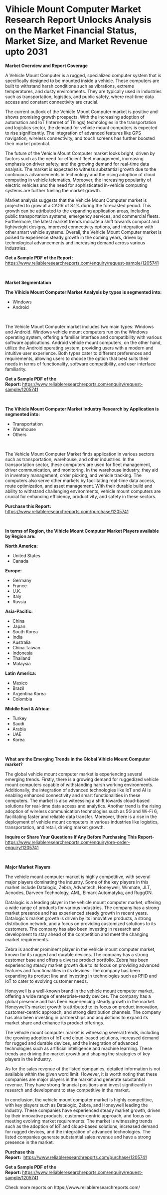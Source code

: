 <p><h1>Vihicle Mount Computer Market Research Report Unlocks Analysis on the Market Financial Status, Market Size, and Market Revenue upto 2031</h1></p><p><strong>Market Overview and Report Coverage</strong></p>
<p><p>A Vehicle Mount Computer is a rugged, specialized computer system that is specifically designed to be mounted inside a vehicle. These computers are built to withstand harsh conditions such as vibrations, extreme temperatures, and dusty environments. They are typically used in industries such as transportation, logistics, and public safety, where real-time data access and constant connectivity are crucial.</p><p>The current outlook of the Vehicle Mount Computer market is positive and shows promising growth prospects. With the increasing adoption of automation and IoT (Internet of Things) technologies in the transportation and logistics sector, the demand for vehicle mount computers is expected to rise significantly. The integration of advanced features like GPS navigation, wireless connectivity, and touch screens has further boosted their market potential.</p><p>The future of the Vehicle Mount Computer market looks bright, driven by factors such as the need for efficient fleet management, increasing emphasis on driver safety, and the growing demand for real-time data analysis. The market is expected to witness substantial growth due to the continuous advancements in technology and the rising adoption of cloud computing in vehicle telematics. Moreover, the increasing popularity of electric vehicles and the need for sophisticated in-vehicle computing systems are further fueling the market growth.</p><p>Market analysis suggests that the Vehicle Mount Computer market is projected to grow at a CAGR of 8.1% during the forecasted period. This growth can be attributed to the expanding application areas, including public transportation systems, emergency services, and commercial fleets. Furthermore, the latest market trends indicate a shift towards compact and lightweight designs, improved connectivity options, and integration with other smart vehicle systems. Overall, the Vehicle Mount Computer market is poised to experience steady growth in the coming years, driven by technological advancements and increasing demand across various industries.</p></p>
<p><strong>Get a Sample PDF of the Report:</strong> <a href="https://www.reliableresearchreports.com/enquiry/request-sample/1205741">https://www.reliableresearchreports.com/enquiry/request-sample/1205741</a></p>
<p>&nbsp;</p>
<p><strong>Market Segmentation</strong></p>
<p><strong>The Vihicle Mount Computer Market Analysis by types is segmented into:</strong></p>
<p><ul><li>Windows</li><li>Android</li></ul></p>
<p>&nbsp;</p>
<p><p>The Vehicle Mount Computer market includes two main types: Windows and Android. Windows vehicle mount computers run on the Windows operating system, offering a familiar interface and compatibility with various software applications. Android vehicle mount computers, on the other hand, utilize the Android operating system, providing users with a modern and intuitive user experience. Both types cater to different preferences and requirements, allowing users to choose the option that best suits their needs in terms of functionality, software compatibility, and user interface familiarity.</p></p>
<p><strong>Get a Sample PDF of the Report:</strong>&nbsp;<a href="https://www.reliableresearchreports.com/enquiry/request-sample/1205741">https://www.reliableresearchreports.com/enquiry/request-sample/1205741</a></p>
<p>&nbsp;</p>
<p><strong>The Vihicle Mount Computer Market Industry Research by Application is segmented into:</strong></p>
<p><ul><li>Transportation</li><li>Warehouse</li><li>Others</li></ul></p>
<p>&nbsp;</p>
<p><p>The Vehicle Mount Computer Market finds application in various sectors such as transportation, warehouse, and other industries. In the transportation sector, these computers are used for fleet management, driver communication, and monitoring. In the warehouse industry, they aid in inventory management, order picking, and vehicle tracking. The computers also serve other markets by facilitating real-time data access, route optimization, and asset management. With their durable build and ability to withstand challenging environments, vehicle mount computers are crucial for enhancing efficiency, productivity, and safety in these sectors.</p></p>
<p><strong>Purchase this Report:</strong>&nbsp; <a href="https://www.reliableresearchreports.com/purchase/1205741">https://www.reliableresearchreports.com/purchase/1205741</a></p>
<p>&nbsp;</p>
<p><strong>In terms of Region, the Vihicle Mount Computer Market Players available by Region are:</strong></p>
<p>
    <p> <strong> North America: </strong>
        <ul>
            <li>United States</li>
            <li>Canada</li>
        </ul>
        </p> 
    <p> <strong> Europe: </strong>
        <ul>
            <li>Germany</li>
            <li>France</li>
            <li>U.K.</li>
            <li>Italy</li>
            <li>Russia</li>
        </ul>
        </p> 
    <p> <strong> Asia-Pacific: </strong>
        <ul>
            <li>China</li>
            <li>Japan</li>
            <li>South Korea</li>
            <li>India</li>
            <li>Australia</li>
            <li>China Taiwan</li>
            <li>Indonesia</li>
            <li>Thailand</li>
            <li>Malaysia</li>
        </ul>
        </p> 
    <p> <strong> Latin America: </strong>
        <ul>
            <li>Mexico</li>
            <li>Brazil</li>
            <li>Argentina Korea</li>
            <li>Colombia</li>
        </ul>
        </p> 
    <p> <strong> Middle East & Africa: </strong>
        <ul>
            <li>Turkey</li>
            <li>Saudi</li>
            <li>Arabia</li>
            <li>UAE</li>
            <li>Korea</li>
        </ul>
    </p>
    </p>
<p>&nbsp;</p>
<p><strong>What are the Emerging Trends in the Global Vihicle Mount Computer market?</strong></p>
<p><p>The global vehicle mount computer market is experiencing several emerging trends. Firstly, there is a growing demand for ruggedized vehicle mount computers capable of withstanding harsh working environments. Additionally, the integration of advanced technologies like IoT and AI is enabling enhanced connectivity and smart functionalities in these computers. The market is also witnessing a shift towards cloud-based solutions for real-time data access and analytics. Another trend is the rising adoption of wireless communication technologies such as 5G and Wi-Fi 6, facilitating faster and reliable data transfer. Moreover, there is a rise in the deployment of vehicle mount computers in various industries like logistics, transportation, and retail, driving market growth.</p></p>
<p><strong>Inquire or Share Your Questions If Any Before Purchasing This Report</strong>- <a href="https://www.reliableresearchreports.com/enquiry/pre-order-enquiry/1205741">https://www.reliableresearchreports.com/enquiry/pre-order-enquiry/1205741</a></p>
<p>&nbsp;</p>
<p><strong>Major Market Players</strong></p>
<p><p>The vehicle mount computer market is highly competitive, with several major players dominating the industry. Some of the key players in this market include Datalogic, Zebra, Advantech, Honeywell, Winmate, JLT, Acnodes, Darveen Technology, AML, Elmark Automatyka, and RuggON. </p><p>Datalogic is a leading player in the vehicle mount computer market, offering a wide range of products for various industries. The company has a strong market presence and has experienced steady growth in recent years. Datalogic's market growth is driven by its innovative products, a strong distribution network, and a focus on providing customized solutions to its customers. The company has also been investing in research and development to stay ahead of the competition and meet the changing market requirements.</p><p>Zebra is another prominent player in the vehicle mount computer market, known for its rugged and durable devices. The company has a strong customer base and offers a diverse product portfolio. Zebra has been experiencing steady market growth due to its focus on providing advanced features and functionalities in its devices. The company has been expanding its product line and investing in technologies such as RFID and IoT to cater to evolving customer needs.</p><p>Honeywell is a well-known brand in the vehicle mount computer market, offering a wide range of enterprise-ready devices. The company has a global presence and has been experiencing steady growth in the market. Honeywell's market growth is attributed to its focus on product innovation, customer-centric approach, and strong distribution channels. The company has also been investing in partnerships and acquisitions to expand its market share and enhance its product offerings.</p><p>The vehicle mount computer market is witnessing several trends, including the growing adoption of IoT and cloud-based solutions, increased demand for rugged and durable devices, and the integration of advanced technologies such as artificial intelligence and machine learning. These trends are driving the market growth and shaping the strategies of key players in the industry.</p><p>As for the sales revenue of the listed companies, detailed information is not available within the given word limit. However, it is worth noting that these companies are major players in the market and generate substantial revenue. They have strong financial positions and invest significantly in research and development to stay competitive in the market.</p><p>In conclusion, the vehicle mount computer market is highly competitive, with key players such as Datalogic, Zebra, and Honeywell leading the industry. These companies have experienced steady market growth, driven by their innovative products, customer-centric approach, and focus on meeting evolving market requirements. The market is witnessing trends such as the adoption of IoT and cloud-based solutions, increased demand for rugged devices, and the integration of advanced technologies. The listed companies generate substantial sales revenue and have a strong presence in the market.</p></p>
<p><strong>Purchase this Report:</strong>&nbsp;&nbsp;<a href="https://www.reliableresearchreports.com/purchase/1205741">https://www.reliableresearchreports.com/purchase/1205741</a></p>
<p></p>
<p><strong>Get a Sample PDF of the Report:</strong>&nbsp;<a href="https://www.reliableresearchreports.com/enquiry/request-sample/1205741">https://www.reliableresearchreports.com/enquiry/request-sample/1205741</a></p>
<p>Check more reports on https://www.reliableresearchreports.com/</p>